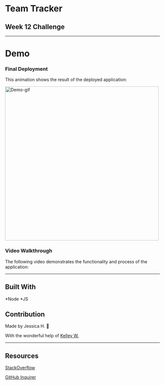 
# Team Tracker
## Week 12 Challenge


---

# Demo

### Final Deployment
This animation shows the result of the deployed application:

<img width="500" alt="Demo-gif" src="">

### Video Walkthrough
The following video demonstrates the functionality and process of the application:



---

## Built With
*Node *JS

## Contribution
Made by Jessica H. 🖤 

With the wonderful help of <a href="https://github.com/kelleymarne">Kelley W.</a>

---

## Resources 

<a href="https://stackoverflow.com/">StackOverflow</a>

<a href="https://github.com/SBoudrias/Inquirer.js/tree/master/packages/inquirer/examples">GitHub Inquirer</a>
